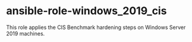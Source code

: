 # ansible-role-windows_2019_cis
This role applies the CIS Benchmark hardening steps on Windows Server 2019 machines.
